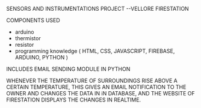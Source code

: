 SENSORS AND INSTRUMENTATIONS PROJECT
--VELLORE FIRESTATION

COMPONENTS USED
- arduino
- thermistor
- resistor
- programming knowledge ( HTML, CSS, JAVASCRIPT, FIREBASE, ARDUINO, PYTHON )

INCLUDES EMAIL SENDING MODULE IN PYTHON

WHENEVER THE TEMPERATURE OF SURROUNDINGS RISE ABOVE A CERTAIN TEMPERATURE,
THIS GIVES AN EMAIL NOTIFICATION TO THE OWNER AND CHANGES THE DATA IN iN DATABASE,
AND THE WEBSITE OF FIRESTATION DISPLAYS THE CHANGES IN REALTIME.